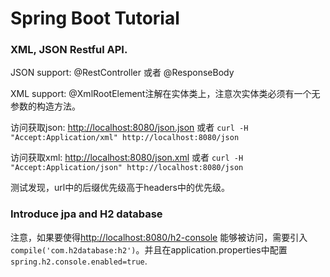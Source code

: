 # Spring Boot Tutorial

### XML, JSON Restful API.

JSON support:  @RestController 或者 @ResponseBody

XML support: @XmlRootElement注解在实体类上，注意次实体类必须有一个无参数的构造方法。


访问获取json: [http://localhost:8080/json.json](http://localhost:8080/json.json) 或者 `curl -H "Accept:Application/xml" http://localhost:8080/json`


访问获取xml: [http://localhost:8080/json.xml](http://localhost:8080/json.xml) 或者 `curl -H "Accept:Application/json" http://localhost:8080/json`

测试发现，url中的后缀优先级高于headers中的优先级。

### Introduce jpa and H2 database

注意，如果要使得[http://localhost:8080/h2-console](http://localhost:8080/h2-console) 能够被访问，需要引入`compile('com.h2database:h2')`。并且在application.properties中配置`spring.h2.console.enabled=true`.

